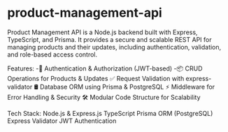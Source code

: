 # product-management-api
Product Management API is a Node.js backend built with Express, TypeScript, and Prisma. It provides a secure and scalable REST API for managing products and their updates, including authentication, validation, and role-based access control.

Features:
    -🔐 Authentication & Authorization (JWT-based)
    -📦 CRUD Operations for Products & Updates
    ✅ Request Validation with express-validator
    🛢 Database ORM using Prisma & PostgreSQL
    ⚡ Middleware for Error Handling & Security
    🛠 Modular Code Structure for Scalability

Tech Stack:
    Node.js & Express.js
    TypeScript
    Prisma ORM (PostgreSQL)
    Express Validator
    JWT Authentication
